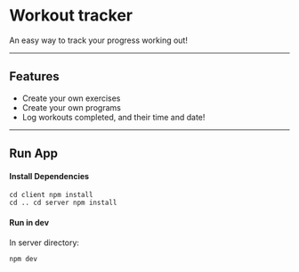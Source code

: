 # Workout tracker
An easy way to track your progress working out!

---
## Features
* Create your own exercises
* Create your own programs
* Log workouts completed, and their time and date!

---
## Run App

#### Install Dependencies

```
cd client npm install
cd .. cd server npm install
```

#### Run in dev
In server directory:
```
npm dev
```
